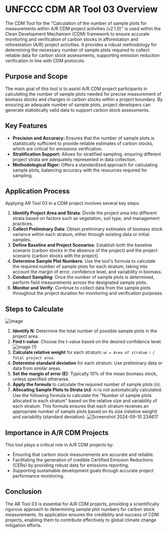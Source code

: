 # UNFCCC CDM AR Tool 03 Overview

The CDM Tool for the "Calculation of the number of sample plots for measurements within A/R CDM project activities (v2.1.0)" is used within the Clean Development Mechanism (CDM) framework to ensure accurate monitoring and verification of carbon stocks in afforestation and reforestation (A/R) project activities. It provides a robust methodology for determining the necessary number of sample plots required to collect reliable data for carbon stock assessments, supporting emission reduction verification in line with CDM protocols.

## Purpose and Scope

The main goal of this tool is to assist A/R CDM project participants in calculating the number of sample plots needed for precise measurement of biomass stocks and changes in carbon stocks within a project boundary. By ensuring an adequate number of sample plots, project developers can generate statistically valid data to support carbon stock assessments.

## Key Features

- **Precision and Accuracy:** Ensures that the number of sample plots is statistically sufficient to provide reliable estimates of carbon stocks, which are critical for emissions verification.
- **Stratification Support:** Allows for stratified sampling, ensuring different project strata are adequately represented in data collection.
- **Methodological Rigor:** Offers a standardized approach for calculating sample plots, balancing accuracy with the resources required for sampling.

## Application Process

Applying AR Tool 03 in a CDM project involves several key steps:

1. **Identify Project Area and Strata**: Divide the project area into different strata based on factors such as vegetation, soil type, and management practices.
2. **Collect Preliminary Data**: Obtain preliminary estimates of biomass stock variance within each stratum, either through existing data or initial samples.
3. **Define Baseline and Project Scenarios**: Establish both the baseline scenario (carbon stocks in the absence of the project) and the project scenario (carbon stocks with the project).
4. **Determine Sample Plot Numbers**: Use the tool's formula to calculate the required number of sample plots for each stratum, taking into account the margin of error, confidence level, and variability in biomass.
5. **Conduct Sampling**: Once the number of sample plots is determined, perform field measurements across the designated sample plots.
6. **Monitor and Verify**: Continue to collect data from the sample plots throughout the project duration for monitoring and verification purposes.

## Steps to Calculate

![image](https://github.com/user-attachments/assets/40013602-cc8a-49ad-a047-4482c74a403d)

1. **Identify N**: Determine the total number of possible sample plots in the project area.
2. **Find t-value**: Choose the t-value based on the desired confidence level.
![image (1)](https://github.com/user-attachments/assets/1ad645b9-88d4-44d7-b4f1-b4c557bfbdbc)
4. **Calculate relative weight** for each stratum: `w𝑖 = Area of stratum 𝑖 / Total project area`.
5. **Determine standard deviation** for each stratum: Use preliminary data or data from similar areas.
6. **Set the margin of error (E)**: Typically 10% of the mean biomass stock, unless specified otherwise.
7. **Apply the formula** to calculate the required number of sample plots (n).
8. **Allocating Sample Plots to Strata (*n𝑖*)**: *n𝑖* is not automatically calculated. Use the following formula to calculate the "Number of sample plots allocated to each stratum" based on the relative size and variability of each stratum. This formula ensures that each stratum receives an appropriate number of sample plots based on its size (relative weight) and variability (standard deviation):
![Screenshot 2024-09-10 234617](https://github.com/user-attachments/assets/ada4f244-ad2a-4da9-9e0a-d300e203cfe8)

## Importance in A/R CDM Projects

This tool plays a critical role in A/R CDM projects by:

- Ensuring that carbon stock measurements are accurate and reliable.
- Facilitating the generation of credible Certified Emission Reductions (CERs) by providing robust data for emissions reporting.
- Supporting sustainable development goals through accurate project performance monitoring.

## Conclusion

The AR Tool 03 is essential for A/R CDM projects, providing a scientifically rigorous approach to determining sample plot numbers for carbon stock measurements. Its application ensures the credibility and success of CDM projects, enabling them to contribute effectively to global climate change mitigation efforts.
